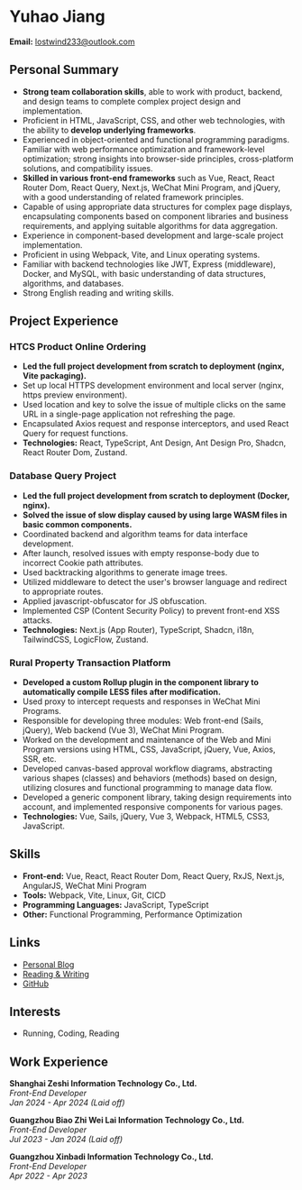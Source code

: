 # Yuhao Jiang

**Email:** lostwind233@outlook.com

## Personal Summary

- **Strong team collaboration skills**, able to work with product, backend, and design teams to complete complex project design and implementation.  
- Proficient in HTML, JavaScript, CSS, and other web technologies, with the ability to **develop underlying frameworks**.  
- Experienced in object-oriented and functional programming paradigms. Familiar with web performance optimization and framework-level optimization; strong insights into browser-side principles, cross-platform solutions, and compatibility issues.  
- **Skilled in various front-end frameworks** such as Vue, React, React Router Dom, React Query, Next.js, WeChat Mini Program, and jQuery, with a good understanding of related framework principles.  
- Capable of using appropriate data structures for complex page displays, encapsulating components based on component libraries and business requirements, and applying suitable algorithms for data aggregation.  
- Experience in component-based development and large-scale project implementation.  
- Proficient in using Webpack, Vite, and Linux operating systems.  
- Familiar with backend technologies like JWT, Express (middleware), Docker, and MySQL, with basic understanding of data structures, algorithms, and databases.  
- Strong English reading and writing skills.  

## Project Experience

### HTCS Product Online Ordering

- **Led the full project development from scratch to deployment (nginx, Vite packaging).** 
- Set up local HTTPS development environment and local server (nginx, https preview environment).  
- Used location and key to solve the issue of multiple clicks on the same URL in a single-page application not refreshing the page.  
- Encapsulated Axios request and response interceptors, and used React Query for request functions.  
- **Technologies:** React, TypeScript, Ant Design, Ant Design Pro, Shadcn, React Router Dom, Zustand.  

### Database Query Project

- **Led the full project development from scratch to deployment (Docker, nginx).**  
- **Solved the issue of slow display caused by using large WASM files in basic common components.**  
- Coordinated backend and algorithm teams for data interface development.  
- After launch, resolved issues with empty response-body due to incorrect Cookie path attributes.  
- Used backtracking algorithms to generate image trees.  
- Utilized middleware to detect the user's browser language and redirect to appropriate routes.  
- Applied javascript-obfuscator for JS obfuscation.  
- Implemented CSP (Content Security Policy) to prevent front-end XSS attacks.  
- **Technologies:** Next.js (App Router), TypeScript, Shadcn, i18n, TailwindCSS, LogicFlow, Zustand.  

### Rural Property Transaction Platform

- **Developed a custom Rollup plugin in the component library to automatically compile LESS files after modification.**  
- Used proxy to intercept requests and responses in WeChat Mini Programs.  
- Responsible for developing three modules: Web front-end (Sails, jQuery), Web backend (Vue 3), WeChat Mini Program.  
- Worked on the development and maintenance of the Web and Mini Program versions using HTML, CSS, JavaScript, jQuery, Vue, Axios, SSR, etc.  
- Developed canvas-based approval workflow diagrams, abstracting various shapes (classes) and behaviors (methods) based on design, utilizing closures and functional programming to manage data flow.  
- Developed a generic component library, taking design requirements into account, and implemented responsive components for various pages.  
- **Technologies:** Vue, Sails, jQuery, Vue 3, Webpack, HTML5, CSS3, JavaScript.  

## Skills

- **Front-end:** Vue, React, React Router Dom, React Query, RxJS, Next.js, AngularJS, WeChat Mini Program    
- **Tools:** Webpack, Vite, Linux, Git, CICD  
- **Programming Languages:** JavaScript, TypeScript  
- **Other:** Functional Programming, Performance Optimization  

## Links

- [Personal Blog](https://rxjs-way.vercel.app/)  
- [Reading & Writing](https://fire2345.github.io/blog/)
- [GitHub](https://github.com/FanJiang2024)  

## Interests

- Running, Coding, Reading  

## Work Experience

**Shanghai Zeshi Information Technology Co., Ltd.**  
*Front-End Developer*  
*Jan 2024 - Apr 2024 (Laid off)*

**Guangzhou Biao Zhi Wei Lai Information Technology Co., Ltd.**  
*Front-End Developer*  
*Jul 2023 - Jan 2024 (Laid off)*

**Guangzhou Xinbadi Information Technology Co., Ltd.**  
*Front-End Developer*  
*Apr 2022 - Apr 2023*
